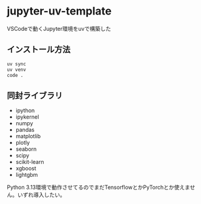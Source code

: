 # jupyter-uv-template

VSCodeで動くJupyter環境をuvで構築した

## インストール方法

```bash
uv sync
uv venv
code .
```

## 同封ライブラリ

- ipython
- ipykernel
- numpy
- pandas
- matplotlib
- plotly
- seaborn
- scipy
- scikit-learn
- xgboost
- lightgbm

Python 3.13環境で動作させてるのでまだTensorflowとかPyTorchとか使えません。いずれ導入したい。